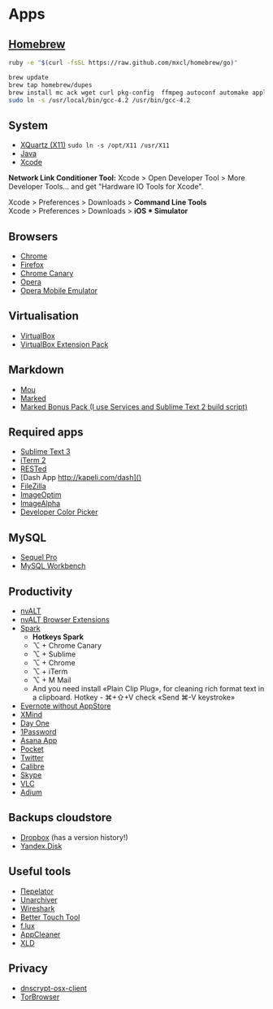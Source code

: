 # Apps

## [Homebrew](http://mxcl.github.com/homebrew/)

``` bash
ruby -e "$(curl -fsSL https://raw.github.com/mxcl/homebrew/go)"

brew update
brew tap homebrew/dupes
brew install mc ack wget curl pkg-config  ffmpeg autoconf automake apple-gcc42
sudo ln -s /usr/local/bin/gcc-4.2 /usr/bin/gcc-4.2
```

## System
* [XQuartz (X11)](http://xquartz.macosforge.org/trac/wiki) <code>sudo ln -s /opt/X11 /usr/X11</code>
* [Java](http://www.java.com/en/download/mac_download.jsp?locale=en)
* [Xcode](https://developer.apple.com/xcode/)  

__Network Link Conditioner Tool:__ Xcode > Open Developer Tool > More Developer Tools... and get "Hardware IO Tools for Xcode".  

Xcode > Preferences > Downloads > __Command Line Tools__  
Xcode > Preferences > Downloads > __iOS * Simulator__


## Browsers
* [Chrome](https://www.google.com/intl/en/chrome/browser/)
* [Firefox](http://www.mozilla.org/en-US/firefox/beta/)
* [Chrome Canary](https://www.google.com/intl/en/chrome/browser/canary.html)
* [Opera](http://www.opera.com/en/)
* [Opera Mobile Emulator](http://www.opera.com/en/developer/mobile-emulator)

## Virtualisation
* [VirtualBox](https://www.virtualbox.org/wiki/Downloads)
* [VirtualBox Extension Pack](https://www.virtualbox.org/wiki/Downloads)

## Markdown
* [Mou](http://mouapp.com)
* [Marked](http://markedapp.com)
* [Marked Bonus Pack (I use Services and Sublime Text 2 build script)](http://support.markedapp.com/kb/how-to-tips-and-tricks/marked-bonus-pack-scripts-commands-and-bundles)


## Required apps
* [Sublime Text 3](http://www.sublimetext.com/)
* [iTerm 2](http://iterm2.com/)
* [RESTed](https://itunes.apple.com/us/app/rested-simple-http-requests/id421879749)
* [Dash App http://kapeli.com/dash]()
* [FileZilla](https://filezilla-project.org/download.php?type=client)
* [ImageOptim](http://imageoptim.com)
* [ImageAlpha](http://pngmini.com)
* [Developer Color Picker](http://panic.com/~wade/picker/)

## MySQL
* [Sequel Pro](http://www.sequelpro.com/download)
* [MySQL Workbench](http://www.mysql.com/products/workbench/)

## Productivity
* [nvALT](http://brettterpstra.com/projects/nvalt/)
* [nvALT Browser Extensions](http://elasticthreads.tumblr.com/post/8212672178/nvit-chrome-and-safari-extensions-for-nvalt)
* [Spark](http://www.shadowlab.org/softwares/spark.php)
    * __Hotkeys Spark__
    * ⌥ + Chrome Canary
    * ⌥ + Sublime
    * ⌥ + Chrome
    * ⌥ + iTerm
    * ⌥ + M Mail
    * And you need install «Plain Clip Plug», for cleaning rich format text in a clipboard. Hotkey - ⌘+⇧+V check  «Send ⌘-V keystroke»
* [Evernote without AppStore](http://www.macupdate.com/app/mac/27456/evernote)
* [XMind](http://www.xmind.net/download/)
* [Day One](http://dayoneapp.com/)
* [1Password](https://agilebits.com/onepassword)
* [Asana App](http://fluidapp.com/)
* [Pocket](https://itunes.apple.com/ru/app/pocket/id568494494)
* [Twitter](https://itunes.apple.com/ru/app/twitter/id409789998)
* [Calibre](http://calibre-ebook.com/download_osx)
* [Skype](http://www.skype.com/)
* [VLC](http://www.videolan.org/vlc/download-macosx.html)
* [Adium](https://adium.im/)

## Backups cloudstore
* [Dropbox](https://www.dropbox.com/) (has a version history!)
* [Yandex.Disk](https://itunes.apple.com/ru/app/andeks.disk/id560459030)


## Useful tools
* [Переlator](https://itunes.apple.com/ru/app/perelator/id422107942)
* [Unarchiver](http://download.cnet.com/The-Unarchiver/3000-2250_4-10655313.html)
* [Wireshark](http://www.wireshark.org/download.html)
* [Better Touch Tool](http://blog.boastr.net/?page_id=1722)
* [f.lux](http://stereopsis.com/flux/)
* [AppCleaner](http://www.freemacsoft.net/appcleaner/)
* [XLD](https://www.macupdate.com/app/mac/23430/x-lossless-decoder)

## Privacy
* [dnscrypt-osx-client](http://opendns.github.io/dnscrypt-osx-client/)
* [TorBrowser](https://www.torproject.org/download/download-easy.html.en)

